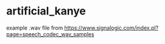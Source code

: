 # artificial_kanye



example .wav file from https://www.signalogic.com/index.pl?page=speech_codec_wav_samples
